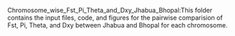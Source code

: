 Chromosome_wise_Fst_Pi_Theta_and_Dxy_Jhabua_Bhopal:This folder contains the input files, code, and figures for the pairwise comparision of Fst, Pi, Theta, and Dxy between Jhabua and Bhopal for each chromosome.
